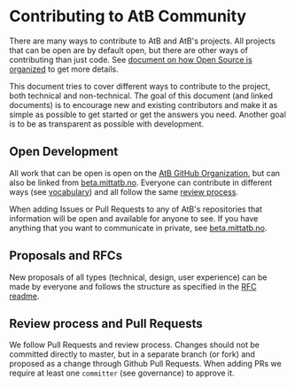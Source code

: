 # Contributing to AtB Community

There are many ways to contribute to AtB and AtB's projects. All projects that
can be open are by default open, but there are other ways of contributing than
just code. See [document on how Open Source is organized](./GOVERNANCE.md) to
get more details.

This document tries to cover different ways to contribute to the project, both
technical and non-technical. The goal of this document (and linked documents) is
to encourage new and existing contributors and make it as simple as possible to
get started or get the answers you need. Another goal is to be as transparent as
possible with development.

## Open Development

All work that can be open is open on the
[AtB GitHub Organization](https://github.com/AtB-AS), but can also be linked
from [beta.mittatb.no](https://beta.mittatb.no). Everyone can contribute in
different ways (see [vocabulary](./GOVERNANCE.md#vocabulary)) and all follow the
same [review process](#review-process-and-pull-requests).

When adding Issues or Pull Requests to any of AtB's repositories that
information will be open and available for anyone to see. If you have anything
that you want to communicate in private, see
[beta.mittatb.no](https://beta.mittatb.no).

## Proposals and RFCs

New proposals of all types (technical, design, user experience) can be made by
everyone and follows the structure as specified in the
[RFC readme](./rfc/README.md).

## Review process and Pull Requests

We follow Pull Requests and review process. Changes should not be committed
directly to master, but in a separate branch (or fork) and proposed as a change
through Github Pull Requests. When adding PRs we require at least one
`committer` (see governance) to approve it.
